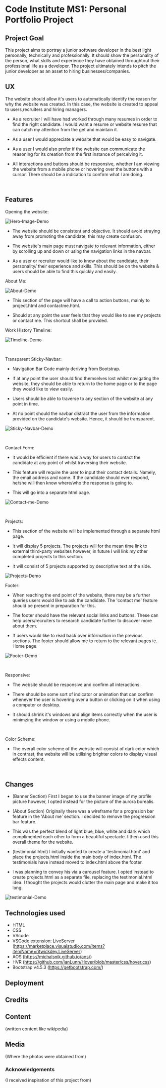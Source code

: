 # Code Institute MS1: Personal Portfolio Project

## Project Goal

This project aims to portray a junior software developer in the best light personally, technically and professionally. It should show the personality of the person, what skills and experience they have obtained throughtout their professional life as a developer. The project ultimately intends to pitch the junior developer as an asset to hiring businesses/companies. 

## UX 

The website should allow it's users to automatically identify the reason for why the website was created. In this case, the website is created to appeal to users,recruiters and hiring managers.

- As a recruiter I will have had worked through many resumes in order to find the right candidate. I would want a resume or website resume that can catch my attention from the get and maintain it. 
  
- As a user I would appreciate a website that would be easy to navigate. 

- As a user I would also prefer if the website can communicate the reasoning for its creation from the first instance of perceiving it.

- All interactions and buttons should be responsive, whether I am viewing the website from a mobile phone or hovering over the buttons with a cursor. There should be a indication to confirm what I am doing.

<br>

## Features

Opening the website: 

![Hero-Image-Demo](assets/readMe/hero-img.png)

- The website should be consistent and objective. It should avoid straying away from promoting the candidate, this may create confusion. 

- The website's main page must navigate to relevant information, either by scrolling up and down or using the navigation links in the navbar. 
  
- As a user or recruiter would like to know about the candidate, their personality/ their experience and skills. This should be on the website & users should be able to find this quickly and easily.

About Me:

![About-Demo](assets/readMe/about-me.png)

- This section of the page will have a call to action buttons, mainly to project.html and contactme.html. 
  
- Should at any point the user feels that they would like to see my projects or contact me. This shortcut shall be provided. 

Work History Timeline: 

![Timeline-Demo](assets/readMe/timeline.png) 

<br>

Transparent Sticky-Navbar: 

- Navigation Bar Code mainly deriving from Bootstrap. 

- If at any point the user should find themselves lost whilst navigating the website, they should be able to return to the home page or to the page they would like to view easily. 

- Users should be able to traverse to any section of the website at any point in time.

- At no point should the navbar distract the user from the information provided on the candidate's website. Hence, it should be transparent.

![Sticky-Navbar-Demo](assets/readMe/sticky-navbar.png)

<br>

Contact Form: 

- It would be efficient if there was a way for users to contact the candidate at any point of whilst traversing their website.

- This feature will require the user to input their contact details. Namely, the email address and name. If the candidate should ever respond, he/she will then know where/who the response is going to. 
  
- This will go into a separate html page.

![Contact-me-Demo](assets/readMe/contact-me.png)

<br>

Projects: 

- This section of the website will be implemented through a separate html page.
  
- It will display 5 projects. The projects will for the mean time link to external third-party websites however, in future I will link my other completed projects to this section.

- It will consist of 5 projects supported by descriptive text at the side.

![Projects-Demo](assets/readMe/projects.png)

Footer:

- When reaching the end point of the website, there may be a further queries users would like to ask the candidate. The 'contact me' feature should be present in preparation for this.

- The footer should have the relevant social links and buttons. These can help users/recruiters to research candidate further to discover more about them. 

- If users would like to read back over information in the previous sections. The footer should allow me to return to the relevant pages ie. Home page.

![Footer-Demo](assets/readMe/footer.png)

<br>

Responsive: 

- The website should be responsive and confirm all interactions. 

- There should be some sort of indicator or animation that can confirm whenever the user is hovering over a button or clicking on it when using a computer or desktop.

- It should shrink it's windows and align items correctly when the user is minimzing the window or using a mobile phone. 
  
  <br>

Color Scheme: 

- The overall color scheme of the website will consist of dark color which in contrast, the website will be utilising brighter colors to display visual effects content. 
  
  <br>
  
## Changes 
- (Banner Section) First I began to use the banner image of my profile picture however, I opted instead for the picture of the aurora borealis. 

- (About Section) Originally there was a wireframe for a progresion bar feature in the 'About me' section. I decided to remove the progression bar feature.

- This was the perfect blend of light blue, blue, white and dark which complimented each other to form a beautiful spectacle. I then used this overall theme for the website.

- (testimonial.html) I initially wanted to create a 'testimonial.html' and place the projects.html inside the main body of index.html. The testimonials have instead moved to index.html above the footer.

- I was planning to convey his via a carousel feature. I opted instead to create projects.html as a separate file, replacing the testimonial.html idea. I thought the projects would clutter the main page and make it too long.

![testimonial-Demo](assets/readMe/testimonial.png)


## Technologies used 
- HTML
- CSS
- VScode 
- VSCode extension: LiveServer (https://marketplace.visualstudio.com/items?itemName=ritwickdey.LiveServer)
- AOS (https://michalsnik.github.io/aos/)
- HVR (https://github.com/IanLunn/Hover/blob/master/css/hover.css)
- Bootstrap v4.5.3 (https://getbootstrap.com/)



## Deployment


## Credits
## Content 
(written content like wikipedia)
## Media 
(Where the photos were obtained from)
### Acknowledgements
(I received inspiration of this project from)













